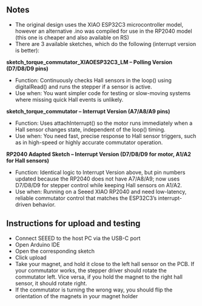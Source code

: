 ## Notes

- The original design uses the XIAO ESP32C3 microcontroller model, however an alternative .ino was compiled for use in the RP2040 model (this one is cheaper and also available on RS)
- There are 3 available sketches, which do the following (interrupt version is better):

**sketch_torque_commutator_XIAOESP32C3_LM – Polling Version (D7/D8/D9 pins)**
- Function: Continuously checks Hall sensors in the loop() using digitalRead() and runs the stepper if a sensor is active.
- Use when: You want simpler code for testing or slow-moving systems where missing quick Hall events is unlikely.

**sketch_torque_commutator – Interrupt Version (A7/A8/A9 pins)** 
- Function: Uses attachInterrupt() so the motor runs immediately when a Hall sensor changes state, independent of the loop() timing.
- Use when: You need fast, precise response to Hall sensor triggers, such as in high-speed or highly accurate commutator operation.

**RP2040 Adapted Sketch – Interrupt Version (D7/D8/D9 for motor, A1/A2 for Hall sensors)**
- Function:  Identical logic to Interrupt Version above, but pin numbers updated because the RP2040 does not have A7/A8/A9; now uses D7/D8/D9 for stepper control while keeping Hall sensors on A1/A2.
- Use when: Running on a Seeed XIAO RP2040 and need low-latency, reliable commutator control that matches the ESP32C3’s interrupt-driven behavior.

## Instructions for upload and testing
- Connect SEEED to the host PC via the USB-C port
- Open Arduino IDE
- Open the corresponding sketch
- Click upload
- Take your magnet, and hold it close to the left hall sensor on the PCB. If your commutator works, the stepper driver should rotate the commutator left. Vice versa, if you hold the magnet to the right hall sensor, it should rotate right.
- If the commutator is turning the wrong way, you should flip the orientation of the magnets in your magnet holder
